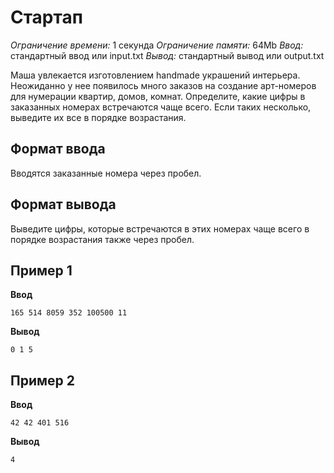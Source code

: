 # Стартап

*Ограничение времени:* 1 секунда
*Ограничение памяти:* 64Mb
*Ввод:* стандартный ввод или input.txt
*Вывод:* стандартный вывод или output.txt

Маша увлекается изготовлением handmade украшений интерьера. Неожиданно у нее появилось много заказов на создание арт-номеров для нумерации квартир, домов, комнат. Определите, какие цифры в заказанных номерах встречаются чаще всего. Если таких несколько, выведите их все в порядке возрастания.

## Формат ввода

Вводятся заказанные номера через пробел.

## Формат вывода

Выведите цифры, которые встречаются в этих номерах чаще всего в порядке возрастания также через пробел.

## Пример 1

**Ввод**
```
165 514 8059 352 100500 11
```

**Вывод**
```
0 1 5
```

## Пример 2

**Ввод**
```
42 42 401 516
```

**Вывод**
```
4
```